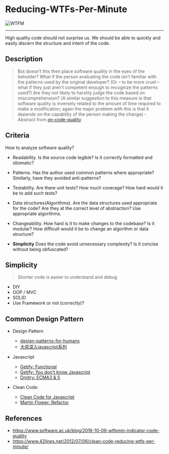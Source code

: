 # Reducing-WTFs-Per-Minute
![WTFM](http://www.osnews.com/images/comics/wtfm.jpg)

---
High quality code should not surprise us. We should be able to quickly and easily discern the structure and intent of the code.



## Description
> But doesn’t this then place software quality in the eyes of the beholder? What if the person evaluating the code isn’t familiar with the patterns used by the original developer? (Or – to be more cruel – what if they just aren’t competent enough to recognize the patterns used?) Are they not likely to harshly judge the code based on miscomprehension? (A similar suggestion to this measure is that software quality is inversely related to the amount of time required to make a modification; again the major problem with this is that it depends on the capability of the person making the change) - Abstract from [on-code-quality](http://ogsa-dai.sourceforge.net/blog/2011/08/22/on-code-quality/)


## Criteria
How to analyze software quality?

- Readability. Is the source code legible? Is it correctly formatted and idiomatic?

- Patterns. Has the author used common patterns where appropriate? Similarly, have they avoided anti-patterns? 
- Testability. Are there unit tests? How much coverage? How hard would it be to add such tests? 
- Data structures(Algorithms). 
Are the data structures used appropriate for the code? Are they at the correct level of abstraction? Use appropriate algorithms.

- Changeability. How hard is it to make changes to the codebase? Is it modular? How difficult would it be to change an algorithm or data structure? 
- **Simplicity**
Does the code avoid unnecessary complexity? Is it concise without being obfuscated?


## Simplicity
> Shorter code is easier to understand and debug

- DIY
- OOP / MVC
- SOLID
- Use Framework or not (correctly)?

## Common Design Pattern
* Design Pattern
    - [design-patterns-for-humans](https://github.com/kamranahmedse/design-patterns-for-humans)
    - [大叔深入javascript系列](http://www.cnblogs.com/TomXu/archive/2011/12/15/2288411.html) 

* Javascript
    - [Getify: Functional](https://github.com/getify/Functional-Light-JS)
    - [Getify: You don't know Javascript](https://github.com/getify/You-Dont-Know-JS)
    - [Dmitry: ECMA3 & 5](http://dmitrysoshnikov.com/)

    
* Clean Code:
    - [Clean Code for Javascript](https://github.com/ryanmcdermott/clean-code-javascript)
    - [Martin Flower: Refactor](https://martinfowler.com/books/#refactoring)


## References
- https://www.software.ac.uk/blog/2016-10-06-wtfsmin-indicator-code-quality
- https://www.42lines.net/2012/07/06/clean-code-reducing-wtfs-per-minute/


